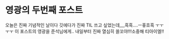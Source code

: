 # 영광의 두번째 포스트

오늘은 진짜 기념적인 날이다
깃에다가 진짜 TIL 쓰고 싶었는데,,,,흑흑....ㅡ흫흐흑 ㅜㅜㅜㅜ
이 포스트의 영광을 준석님에게..
내일부터 진짜 열심히 쓸꼬야!!!소중해 티아이엘!!